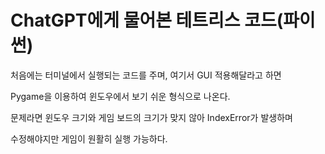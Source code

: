 # ChatGPT에게 물어본 테트리스 코드(파이썬)

 처음에는 터미널에서 실행되는 코드를 주며, 여기서 GUI 적용해달라고 하면 

Pygame을 이용하여 윈도우에서 보기 쉬운 형식으로 나온다.

 문제라면 윈도우 크기와 게임 보드의 크기가 맞지 않아 IndexError가 발생하며

수정해야지만 게임이 원활히 실행 가능하다.
